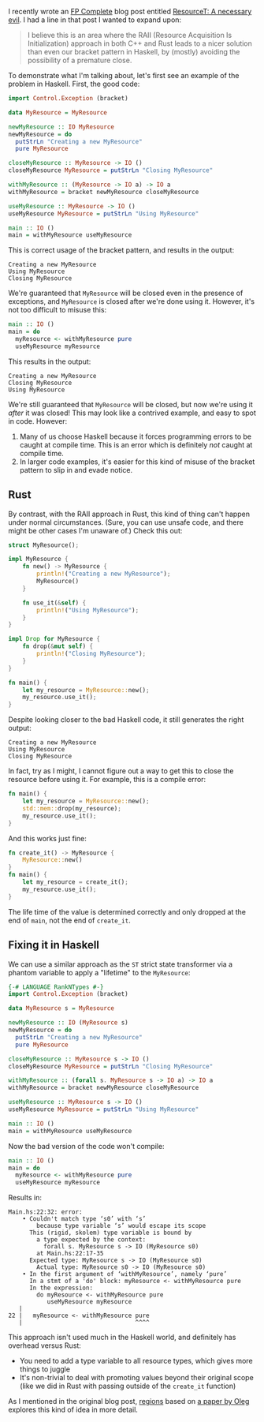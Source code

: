 I recently wrote an [FP Complete](https://www.fpcomplete.com/) blog post entitled [ResourceT: A necessary evil](https://www.fpcomplete.com/blog/2018/10/resourcet-necessary-evil). I had a line in that post I wanted to expand upon:

> I believe this is an area where the RAII (Resource Acquisition Is Initialization) approach in both C++ and Rust leads to a nicer solution than even our bracket pattern in Haskell, by (mostly) avoiding the possibility of a premature close.

To demonstrate what I'm talking about, let's first see an example of the problem in Haskell. First, the good code:

```haskell
import Control.Exception (bracket)

data MyResource = MyResource

newMyResource :: IO MyResource
newMyResource = do
  putStrLn "Creating a new MyResource"
  pure MyResource

closeMyResource :: MyResource -> IO ()
closeMyResource MyResource = putStrLn "Closing MyResource"

withMyResource :: (MyResource -> IO a) -> IO a
withMyResource = bracket newMyResource closeMyResource

useMyResource :: MyResource -> IO ()
useMyResource MyResource = putStrLn "Using MyResource"

main :: IO ()
main = withMyResource useMyResource
```

This is correct usage of the bracket pattern, and results in the output:

```
Creating a new MyResource
Using MyResource
Closing MyResource
```

We're guaranteed that `MyResource` will be closed even in the presence of exceptions, and `MyResource` is closed after we're done using it. However, it's not too difficult to misuse this:

```haskell
main :: IO ()
main = do
  myResource <- withMyResource pure
  useMyResource myResource
```

This results in the output:

```
Creating a new MyResource
Closing MyResource
Using MyResource
```

We're still guaranteed that `MyResource` will be closed, but now we're using it _after_ it was closed! This may look like a contrived example, and easy to spot in code. However:

1. Many of us choose Haskell because it forces programming errors to be caught at compile time. This is an error which is definitely _not_ caught at compile time.
2. In larger code examples, it's easier for this kind of misuse of the bracket pattern to slip in and evade notice.

## Rust

By contrast, with the RAII approach in Rust, this kind of thing can't happen under normal circumstances. (Sure, you can use unsafe code, and there might be other cases I'm unaware of.) Check this out:

```rust
struct MyResource();

impl MyResource {
    fn new() -> MyResource {
        println!("Creating a new MyResource");
        MyResource()
    }

    fn use_it(&self) {
        println!("Using MyResource");
    }
}

impl Drop for MyResource {
    fn drop(&mut self) {
        println!("Closing MyResource");
    }
}

fn main() {
    let my_resource = MyResource::new();
    my_resource.use_it();
}
```

Despite looking closer to the bad Haskell code, it still generates the right output:

```
Creating a new MyResource
Using MyResource
Closing MyResource
```

In fact, try as I might, I cannot figure out a way to get this to close the resource before using it. For example, this is a compile error:

```rust
fn main() {
    let my_resource = MyResource::new();
    std::mem::drop(my_resource);
    my_resource.use_it();
}
```

And this works just fine:

```rust
fn create_it() -> MyResource {
    MyResource::new()
}
fn main() {
    let my_resource = create_it();
    my_resource.use_it();
}
```

The life time of the value is determined correctly and only dropped at the end of `main`, not the end of `create_it`.

## Fixing it in Haskell

We can use a similar approach as the `ST` strict state transformer via a phantom variable to apply a "lifetime" to the `MyResource`:

```haskell
{-# LANGUAGE RankNTypes #-}
import Control.Exception (bracket)

data MyResource s = MyResource

newMyResource :: IO (MyResource s)
newMyResource = do
  putStrLn "Creating a new MyResource"
  pure MyResource

closeMyResource :: MyResource s -> IO ()
closeMyResource MyResource = putStrLn "Closing MyResource"

withMyResource :: (forall s. MyResource s -> IO a) -> IO a
withMyResource = bracket newMyResource closeMyResource

useMyResource :: MyResource s -> IO ()
useMyResource MyResource = putStrLn "Using MyResource"

main :: IO ()
main = withMyResource useMyResource
```

Now the bad version of the code won't compile:

```haskell
main :: IO ()
main = do
  myResource <- withMyResource pure
  useMyResource myResource
```

Results in:

```
Main.hs:22:32: error:
    • Couldn't match type ‘s0’ with ‘s’
        because type variable ‘s’ would escape its scope
      This (rigid, skolem) type variable is bound by
        a type expected by the context:
          forall s. MyResource s -> IO (MyResource s0)
        at Main.hs:22:17-35
      Expected type: MyResource s -> IO (MyResource s0)
        Actual type: MyResource s0 -> IO (MyResource s0)
    • In the first argument of ‘withMyResource’, namely ‘pure’
      In a stmt of a 'do' block: myResource <- withMyResource pure
      In the expression:
        do myResource <- withMyResource pure
           useMyResource myResource
   |
22 |   myResource <- withMyResource pure
   |                                ^^^^
```

This approach isn't used much in the Haskell world, and definitely has overhead versus Rust:

* You need to add a type variable to all resource types, which gives more things to juggle
* It's non-trivial to deal with promoting values beyond their original scope (like we did in Rust with passing outside of the `create_it` function)

As I mentioned in the original blog post, [regions](https://github.com/basvandijk/regions#readme) based on [a paper by Oleg](http://okmij.org/ftp/Haskell/regions.html#light-weight) explores this kind of idea in more detail.
